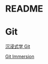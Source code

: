 README
======

# Git

[沉浸式学 Git](http://igit.linuxtoy.org/index.html)

[Git Immersion](http://gitimmersion.com/)
